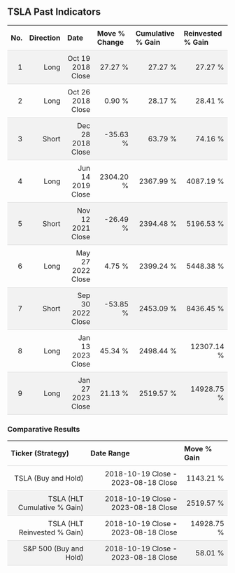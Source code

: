 
<style>
.hits {
            border-collapse: collapse;
            width: 100%;
        }
        .hits th, td {
            padding: 8px;
            border-bottom: 1px solid #ddd;
        }
        
        .hits td {text-align: right;}
        .hits th {text-align: left;}
        
        .hits tr:nth-child(even) {
            background-color: #f2f2f2;
        }
        
        .chartCol {
            width: 50%;
            float: left;
            padding: 20px;
        }  
</style>
    
<br>

## TSLA Past Indicators

<table class="hits">
    <tr>
        <th>No.</th>
        <th>Direction</th>
        <th>Date</th>
        <th>Move % Change</th>
        <th>Cumulative % Gain</th>
        <th>Reinvested % Gain</th>
      </tr>
    <tr>
        <td>1</td>
        <td>Long</td>
        <td>Oct 19 2018 Close</td>
        <td>27.27 %</td>
        <td>27.27 %</td>
        <td>27.27 %</td>
    </tr>
    <tr>
        <td>2</td>
        <td>Long</td>
        <td>Oct 26 2018 Close</td>
        <td>0.90 %</td>
        <td>28.17 %</td>
        <td>28.41 %</td>
    </tr>
    <tr>
        <td>3</td>
        <td>Short</td>
        <td>Dec 28 2018 Close</td>
        <td>-35.63 %</td>
        <td>63.79 %</td>
        <td>74.16 %</td>
    </tr>
    <tr>
        <td>4</td>
        <td>Long</td>
        <td>Jun 14 2019 Close</td>
        <td>2304.20 %</td>
        <td>2367.99 %</td>
        <td>4087.19 %</td>
    </tr>
    <tr>
        <td>5</td>
        <td>Short</td>
        <td>Nov 12 2021 Close</td>
        <td>-26.49 %</td>
        <td>2394.48 %</td>
        <td>5196.53 %</td>
    </tr>
    <tr>
        <td>6</td>
        <td>Long</td>
        <td>May 27 2022 Close</td>
        <td>4.75 %</td>
        <td>2399.24 %</td>
        <td>5448.38 %</td>
    </tr>
    <tr>
        <td>7</td>
        <td>Short</td>
        <td>Sep 30 2022 Close</td>
        <td>-53.85 %</td>
        <td>2453.09 %</td>
        <td>8436.45 %</td>
    </tr>
    <tr>
        <td>8</td>
        <td>Long</td>
        <td>Jan 13 2023 Close</td>
        <td>45.34 %</td>
        <td>2498.44 %</td>
        <td>12307.14 %</td>
    </tr>
    <tr>
        <td>9</td>
        <td>Long</td>
        <td>Jan 27 2023 Close</td>
        <td>21.13 %</td>
        <td>2519.57 %</td>
        <td>14928.75 %</td>
    </tr>
    
</table>

### Comparative Results

<table class="hits">
    <thead>
        <th>Ticker (Strategy)</th>
        <th>Date Range</th>
        <th>Move % Gain</th>
    </thead>
    <tbody>
        <tr>
            <td>TSLA (Buy and Hold)</td>
            <td>2018-10-19 Close <b>-</b> 2023-08-18 Close</td>
            <td>1143.21 %</td>
        </tr>
        <tr>
            <td>TSLA (HLT Cumulative % Gain)</td>
            <td>2018-10-19 Close <b>-</b> 2023-08-18 Close</td>
            <td>2519.57 %</td>
        </tr>
        <tr>
            <td>TSLA (HLT Reinvested % Gain)</td>
            <td>2018-10-19 Close <b>-</b> 2023-08-18 Close</td>
            <td>14928.75 %</td>
        </tr>
        <tr>
            <td>S&P 500 (Buy and Hold)</td>
            <td>2018-10-19 Close <b>-</b> 2023-08-18 Close</td>
            <td>58.01 %</td>
        </tr>
    </tbody>
</table>
<br>
<br>